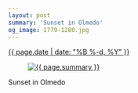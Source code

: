 ```yaml
---
layout: post
summary: 'Sunset in Olmedo'
og_image: 1779-1280.jpg
---
```


<p>
 <time>
  <a href="/1779">
   {{ page.date | date: "%B %-d, %Y" }}
  </a>
 </time>
 <a href="/1779">
  <figure data-taken="6/24/2023">
   <img alt="{{ page.summary }}" sizes="(min-width: 700px) 50vw, calc(100vw - 2rem)" src="{{ site.assets_url }}/1779-640.jpg" srcset="{{ site.assets_url }}/1779-320.jpg 320w, {{ site.assets_url }}/1779-640.jpg 640w, {{ site.assets_url }}/1779-960.jpg 960w, {{ site.assets_url }}/1779-1280.jpg 1280w"/>
  </figure>
 </a>
 <span>
  Sunset in Olmedo
 </span>
</p>
